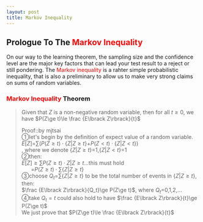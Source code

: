 ```yaml
---
layout: post
title: Markov Inequality
---
```


## Prologue To The <font color="Red">Markov Inequality</font>
<p class="message">
On our way to the learning theorem, the sampling size and the confidence level are the major key factors that can lead your test result to a reject or still pondering.  
The <font color="Red">Markov inequality</font> is a rahter simple probabilistic inequality, that is also a preliminary to allow us to make very strong claims on sums of random variables.   
</p>

### <font color="Red">Markov Inequality</font> Theorem
>Given that $Z$ is a non-negative random variable, then for all $t\ge 0$, we have $P(Z\ge t)\le \frac {E\lbrack Z\rbrack}{t}$  
>
>Proof::by mjtsai  
>&#10112;let's begin by the definition of expect value of a random variable.  
>$E\lbrack Z\rbrack$=$\sum(P(Z\ge t)\cdot\left\{Z\vert Z\ge t\right\}$+$P(Z<t)\cdot\left\{Z\vert Z<t\right\})$  
>, where we denote $\left\{Z\vert Z\ge t\right\}$=$1$,$\left\{Z\vert Z<t\right\}$=$1$  
>&#10113;then:  
>$E\lbrack Z\rbrack\ge\sum P(Z\ge t)\cdot{Z|Z\ge t}$...this must hold  
>$\;\;\;\;\;\;\;$=$P(Z\ge t)\cdot\sum \{Z|Z\ge t\}$  
>&#10114;choose $Q_t$=$\sum \left\{Z\vert Z\ge t\right\}$ to be the total number of events in $\left\{Z\vert Z\ge t\right\}$, then:  
>$\frac {E\lbrack Z\rbrack}{Q_t}\ge P(Z\ge t)$, where $Q_t$=$0$,$1$,$2$,...  
>&#10115;take $Q_t=t$ could also hold to have 
>$\frac {E\lbrack Z\rbrack}{t}\ge P(Z\ge t)$  
>We just prove that $P(Z\ge t)\le \frac {E\lbrack Z\rbrack}{t}$  

<!-- Γ -->
<!-- \frac{\Gamma(k + n)}{\Gamma(n)} \frac{1}{r^k}  -->
<!-- \mbox{\large$\vert$}\nolimits_0^\infty -->
<!-- \vert_0^\infty -->
<!-- &prime; ′ -->
<!-- &Prime; ″ -->
<!-- \overline{X_n} -->
<!-- \frac{{\overline {X_n}}-\mu}{S/\sqrt n} -->
<!-- \lim_{t\rightarrow\infty} -->
<!-- \begin{array}{l}f'(x)\\f''(x)\\f'''(x)\\f''''(x)\end{array} -->

<!-- Notes -->
<!-- <font color="OrangeRed">items, verb, to make it the focus</font> -->
<!-- <font color="Red">KKT</font> -->
<!-- <font color="Red">SMO heuristics</font> -->
<!-- <font color="Red">F</font> distribution -->
<!-- <font color="Red">t</font> distribution -->
<!-- <font color="DeepSkyBlue">suggested item, soft item</font> -->
<!-- <font color="RoyalBlue">old alpha</font> -->
<!-- <font color="Green">new alpha</font> -->

<!-- <font color="DeepPink">positive conclusion, finding</font> -->
<!-- <font color="RosyBrown">negative conclusion, finding</font> -->

<!-- <font color="#00ADAD">policy</font> -->
<!-- <font color="#6100A8">full observable</font> -->
<!-- <font color="#FFAC12">partial observable</font> -->
<!-- <font color="#EB00EB">stochastic</font> -->
<!-- <font color="#8400E6">state transition</font> -->
<!-- <font color="#D600D6">discount factor gamma $\gamma$</font> -->
<!-- <font color="#D600D6">$V(S)$</font> -->
<!-- <font color="#9300FF">immediate reward R(S)</font> -->